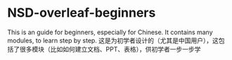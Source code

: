 # NSD-overleaf-beginners
This is an guide for beginners, especially for Chinese. It contains many modules, to learn step by step. 这是为初学者设计的（尤其是中国用户），这包括了很多模块（比如如何建立文档、PPT、表格），供初学者一步一步学
